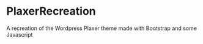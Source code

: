 # PlaxerRecreation
A recreation of the Wordpress Plaxer theme made with Bootstrap and some Javascript
